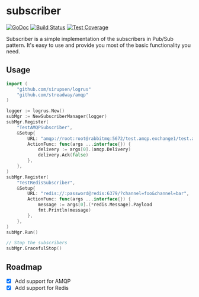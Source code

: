 # subscriber

[![GoDoc](https://godoc.org/github.com/FX-HAO/subscriber?status.svg)](http://godoc.org/github.com/FX-HAO/subscriber)
[![Build Status](https://travis-ci.org/FX-HAO/subscriber.svg?branch=master)](https://travis-ci.org/FX-HAO/subscriber)
[![Test Coverage](https://api.codeclimate.com/v1/badges/d56ab630a64c030488c4/test_coverage)](https://codeclimate.com/github/FX-HAO/subscriber/test_coverage)

Subscriber is a simple implementation of the subscribers in Pub/Sub pattern. It's easy to use and provide you most of the basic functionality you need.

## Usage

```go
import (
	"github.com/sirupsen/logrus"
	"github.com/streadway/amqp"
)

logger := logrus.New()
subMgr := NewSubscriberManager(logger)
subMgr.Register(
    "TestAMQPSubscriber",
    &Setup{
        URL: "amqp://root:root@rabbitmq:5672/test.amqp.exchange1/test.amqp.queue1?route=foo&route=bar&ack=false&type=direct",
        ActionFunc: func(args ...interface{}) {
            delivery := args[0].(amqp.Delivery)
            delivery.Ack(false)
        },
    },
)
subMgr.Register(
    "TestRedisSubscriber",
    &Setup{
        URL: "redis://:password@redis:6379/?channel=foo&channel=bar",
        ActionFunc: func(args ...interface{}) {
            message := args[0].(*redis.Message).Payload
            fmt.Println(message)
        },
    },
)
subMgr.Run()

// Stop the subscribers
subMgr.GracefulStop()
```

## Roadmap
- [x] Add support for AMQP
- [x] Add support for Redis
